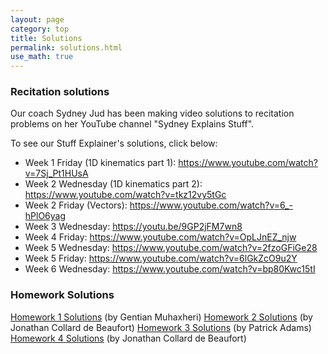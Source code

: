 ```yaml
---
layout: page
category: top
title: Solutions
permalink: solutions.html
use_math: true
---
```

### Recitation solutions

Our coach Sydney Jud has been making video solutions to recitation problems on her YouTube channel "Sydney Explains Stuff".

To see our Stuff Explainer's solutions, click below:

* Week 1 Friday (1D kinematics part 1): <https://www.youtube.com/watch?v=7Sj_Pt1HUsA>
* Week 2 Wednesday (1D kinematics part 2): <https://www.youtube.com/watch?v=tkz12vy5tGc>
* Week 2 Friday (Vectors): <https://www.youtube.com/watch?v=6_-hPlO6yag>
* Week 3 Wednesday: <https://youtu.be/9GP2jFM7wn8>
* Week 4 Friday: <https://www.youtube.com/watch?v=OpLJnEZ_njw>
* Week 5 Wednesday: <https://www.youtube.com/watch?v=2fzoGFiGe28>
* Week 5 Friday: <https://www.youtube.com/watch?v=6lGkZcO9u2Y>
* Week 6 Wednesday: <https://www.youtube.com/watch?v=bp80Kwc15tI>


### Homework Solutions

<a href="hw/hw1/homework-1-solutions.pdf">Homework 1 Solutions</a> (by Gentian Muhaxheri)
<a href="hw/hw2-solutions.pdf">Homework 2 Solutions</a> (by Jonathan Collard de Beaufort)
<a href="hw/hw3-solutions.pdf">Homework 3 Solutions</a> (by Patrick Adams)
<a href="hw/hw4-solutions.pdf">Homework 4 Solutions</a> (by Jonathan Collard de Beaufort)

